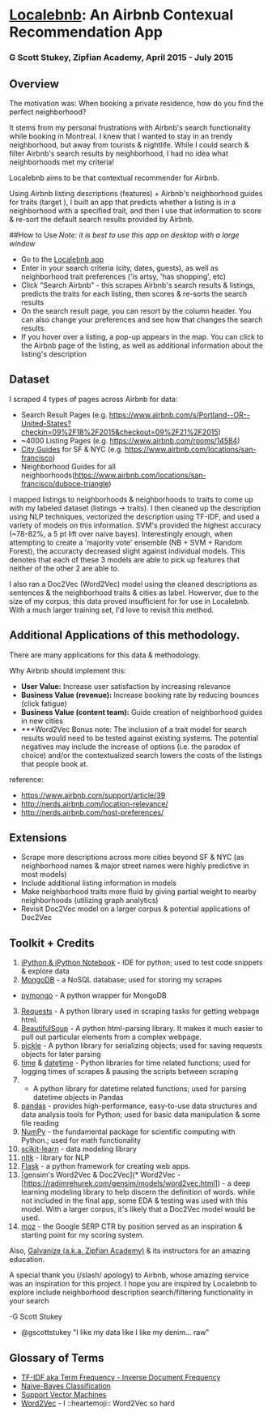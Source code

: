 # [Localebnb](http://www.localebnb.co): An Airbnb Contexual Recommendation App

### G Scott Stukey, Zipfian Academy, April 2015 - July 2015


## Overview
The motivation was: When booking a private residence, how do you find the perfect neighborhood?

It stems from my personal frustrations with Airbnb's search functionality while booking in Montreal.  I knew that I wanted to stay in an trendy neighborhood, but away from tourists & nightlife.  While I could search & filter Airbnb's search results by neighborhood, I had no idea what neighborhoods met my criteria!

Localebnb aims to be that contextual recommender for Airbnb.

Using Airbnb listing descriptions (features) + Airbnb's neighborhood guides for traits (target ), I built an app that predicts whether a listing is in a neighborhood with a specified trait, and then I use that information to score & re-sort the default search results provided by Airbnb.


##How to Use
*Note: it is best to use this app on desktop with a large window*
* Go to the [Localebnb app](http://localebnb.co)
* Enter in your search criteria (city, dates, guests), as well as neighborhood trait preferences ('is artsy, 'has shopping', etc)
* Click "Search Airbnb" - this scrapes Airbnb's search results & listings, predicts the traits for each listing, then scores & re-sorts the search results
* On the search result page, you can resort by the column header. You can also change your preferences and see how that changes the search results.
* If you hover over a listing, a pop-up appears in the map. You can click to the Airbnb page of the listing, as well as additional information about the listing's description


## Dataset
I scraped 4 types of pages across Airbnb for data:
* Search Result Pages (e.g. https://www.airbnb.com/s/Portland--OR--United-States?checkin=09%2F18%2F2015&checkout=09%2F21%2F2015)
* ~4000 Listing Pages (e.g. https://www.airbnb.com/rooms/14584)
* [City Guides](https://www.airbnb.com/locations) for SF & NYC (e.g. https://www.airbnb.com/locations/san-francisco)
* Neighborhood Guides for all neighborhoods(https://www.airbnb.com/locations/san-francisco/duboce-triangle)

I mapped listings to neighborhoods & neighborhoods to traits to come up with my labeled dataset (listings -> traits). I then cleaned up the description using NLP techniques, vectorized the description using TF-IDF, and used a variety of models on this information. SVM's provided the highest accuracy (~78-82%, a 5 pt lift over naive bayes). Interestingly enough, when attempting to create a 'majority vote' ensemble (NB + SVM + Random Forest), the accuracty decreased slight against individual models. This denotes that each of these 3 models are able to pick up features that neither of the other 2 are able to.

I also ran a Doc2Vec (Word2Vec) model using the cleaned descriptions as sentences & the neighborhood traits & cities as label. Howerver, due to the size of my corpus, this data proved insufficient for for use in Localebnb.  With a much larger training set, I'd love to revisit this method.


## Additional Applications of this methodology.

There are many applications for this data & methodology.

Why Airbnb should implement this:
* **User Value:** Increase user satisfaction by increasing relevance
* **Business Value (revenue):** Increase booking rate by reducing bounces (click fatigue)
* **Business Value (content team):** Guide creation of neighborhood guides in new cities
* ***Word2Vec Bonus
note: The inclusion of a trait model for search results would need to be tested against existing systems. The potential negatives may include the increase of options (i.e. the paradox of choice) and/or the contextualized search lowers the costs of the listings that people book at.

reference:

* https://www.airbnb.com/support/article/39
* http://nerds.airbnb.com/location-relevance/
* http://nerds.airbnb.com/host-preferences/


## Extensions
* Scrape more descriptions across more cities beyond SF & NYC (as neighborhood names & major street names were highly predictive in most models)
* Include additional listing information in models
* Make neighborhood traits more fluid by giving partial weight to nearby neighborhoods (utilizing graph analytics)
* Revisit Doc2Vec model on a larger corpus & potential applications of Doc2Vec


## Toolkit + Credits
1. [iPython & iPython Notebook](http://ipython.org/notebook.html) - IDE for python; used to test code snippets & explore data
2. [MongoDB](http://www.mongodb.org/) - a NoSQL database; used for storing my scrapes
  * [pymongo](https://github.com/mongodb/mongo-python-driver) - A python wrapper for MongoDB
3. [Requests](http://docs.python-requests.org/en/latest/) - A python library used in scraping tasks for getting webpage html.
4. [BeautifulSoup](http://www.crummy.com/software/BeautifulSoup/) - A python html-parsing library. It makes it much easier to pull out particular elements from a complex webpage.
5. [pickle](https://docs.python.org/2/library/pickle.html) - A python library for serializing objects; used for saving requests objects for later parsing
6. [time](https://docs.python.org/2/library/time.html) & [datetime](https://docs.python.org/2/library/datetime.html) - Python libraries for time related functions; used for logging times of scrapes & pausing the scripts between scraping
7.  - A python library for datetime related functions; used for parsing datetime objects in Pandas
8. [pandas](http://pandas.pydata.org/) - provides high-performance, easy-to-use data structures and data analysis tools for Python; used for basic data manipulation & some file reading
9. [NumPy](http://www.numpy.org/) - the fundamental package for scientific computing with Python.; used for math functionality
10. [scikit-learn](http://scikit-learn.org/stable/) - data modeling library
11. [nltk](http://www.nltk.org/) - library for NLP
10. [Flask](http://flask.pocoo.org/) - a python framework for creating web apps.
11. [gensim's Word2Vec & Doc2Vec](* Word2Vec - [https://radimrehurek.com/gensim/models/word2vec.html]) - a deep learning modeling library to help discern the definition of words. while not included in the final app, some EDA & testing was used with this model. With a larger corpus, it's likely that a Doc2Vec model would be used.
12. [moz](https://moz.com/blog/google-organic-click-through-rates-in-2014) - the Google SERP CTR by position served as an inspiration & starting point for my scoring system.

Also, [Galvanize (a.k.a. Zipfian Academy)](http://www.zipfianacademy.com/) & its instructors for an amazing education. 

A special thank you (/slash/ apology) to Airbnb, whose amazing service was an inspiration for this project. I hope you are inspired by Localebnb to explore include neighborhood description search/filtering functionality in your search

-G Scott Stukey
* @gscottstukey
"I like my data like I like my denim... raw"

## Glossary of Terms
* [TF-IDF aka Term Frequency - Inverse Document Frequency](http://en.wikipedia.org/wiki/Tf%E2%80%93idf)
* [Naive-Bayes Classification](https://en.wikipedia.org/wiki/Naive_Bayes_classifier)
* [Support Vector Machines](https://en.wikipedia.org/wiki/Support_vector_machine)
* [Word2Vec](http://code.google.com/p/word2vec/) - I ::heartemoji:: Word2Vec so hard